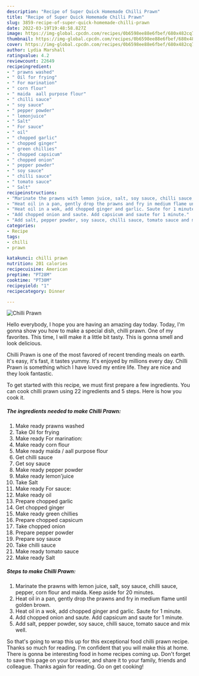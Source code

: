 ```yaml
---
description: "Recipe of Super Quick Homemade Chilli Prawn"
title: "Recipe of Super Quick Homemade Chilli Prawn"
slug: 3859-recipe-of-super-quick-homemade-chilli-prawn
date: 2022-03-19T19:48:58.827Z
image: https://img-global.cpcdn.com/recipes/0b6598ee88e6fbef/680x482cq70/chilli-prawn-recipe-main-photo.jpg
thumbnail: https://img-global.cpcdn.com/recipes/0b6598ee88e6fbef/680x482cq70/chilli-prawn-recipe-main-photo.jpg
cover: https://img-global.cpcdn.com/recipes/0b6598ee88e6fbef/680x482cq70/chilli-prawn-recipe-main-photo.jpg
author: Lydia Marshall
ratingvalue: 4.2
reviewcount: 22649
recipeingredient:
- " prawns washed"
- " Oil for frying"
- " For marination"
- " corn flour"
- " maida  aall purpose flour"
- " chilli sauce"
- " soy sauce"
- " pepper powder"
- " lemonjuice"
- " Salt"
- " For sauce"
- " oil"
- " chopped garlic"
- " chopped ginger"
- " green chillies"
- " chopped capsicum"
- " chopped onion"
- " pepper powder"
- " soy sauce"
- " chilli sauce"
- " tomato sauce"
- " Salt"
recipeinstructions:
- "Marinate the prawns with lemon juice, salt, soy sauce, chilli sauce, pepper, corn flour and maida. Keep aside for 20 minutes."
- "Heat oil in a pan, gently drop the prawns and fry in medium flame until golden brown."
- "Heat oil in a wok, add chopped ginger and garlic. Saute for 1 minute."
- "Add chopped onion and saute. Add capsicum and saute for 1 minute."
- "Add salt, pepper powder, soy sauce, chilli sauce, tomato sauce and mix well."
categories:
- Recipe
tags:
- chilli
- prawn

katakunci: chilli prawn 
nutrition: 201 calories
recipecuisine: American
preptime: "PT28M"
cooktime: "PT30M"
recipeyield: "1"
recipecategory: Dinner

---
```



![Chilli Prawn](https://img-global.cpcdn.com/recipes/0b6598ee88e6fbef/680x482cq70/chilli-prawn-recipe-main-photo.jpg)

Hello everybody, I hope you are having an amazing day today. Today, I'm gonna show you how to make a special dish, chilli prawn. One of my favorites. This time, I will make it a little bit tasty. This is gonna smell and look delicious.



Chilli Prawn is one of the most favored of recent trending meals on earth. It's easy, it's fast, it tastes yummy. It's enjoyed by millions every day. Chilli Prawn is something which I have loved my entire life. They are nice and they look fantastic.


To get started with this recipe, we must first prepare a few ingredients. You can cook chilli prawn using 22 ingredients and 5 steps. Here is how you cook it.

<!--inarticleads1-->

##### The ingredients needed to make Chilli Prawn:

1. Make ready  prawns washed
1. Take  Oil for frying
1. Make ready  For marination:
1. Make ready  corn flour
1. Make ready  maida / aall purpose flour
1. Get  chilli sauce
1. Get  soy sauce
1. Make ready  pepper powder
1. Make ready  lemon&#39;juice
1. Take  Salt
1. Make ready  For sauce:
1. Make ready  oil
1. Prepare  chopped garlic
1. Get  chopped ginger
1. Make ready  green chillies
1. Prepare  chopped capsicum
1. Take  chopped onion
1. Prepare  pepper powder
1. Prepare  soy sauce
1. Take  chilli sauce
1. Make ready  tomato sauce
1. Make ready  Salt




<!--inarticleads2-->

##### Steps to make Chilli Prawn:

1. Marinate the prawns with lemon juice, salt, soy sauce, chilli sauce, pepper, corn flour and maida. Keep aside for 20 minutes.
1. Heat oil in a pan, gently drop the prawns and fry in medium flame until golden brown.
1. Heat oil in a wok, add chopped ginger and garlic. Saute for 1 minute.
1. Add chopped onion and saute. Add capsicum and saute for 1 minute.
1. Add salt, pepper powder, soy sauce, chilli sauce, tomato sauce and mix well.




So that's going to wrap this up for this exceptional food chilli prawn recipe. Thanks so much for reading. I'm confident that you will make this at home. There is gonna be interesting food in home recipes coming up. Don't forget to save this page on your browser, and share it to your family, friends and colleague. Thanks again for reading. Go on get cooking!
